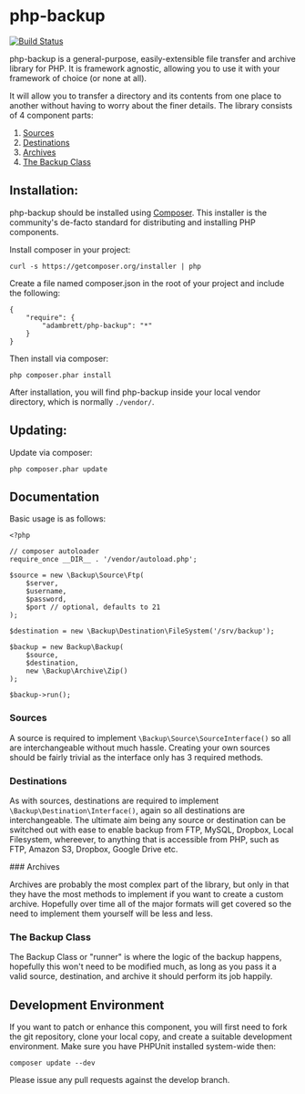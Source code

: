 php-backup
==========

[![Build Status](https://travis-ci.org/adambrett/php-backup.png?branch=master)](https://travis-ci.org/adambrett/php-backup?branch=master)

php-backup is a general-purpose, easily-extensible file transfer and archive library for PHP.  It is framework agnostic, allowing you to use it with your framework of choice (or none at all).

It will allow you to transfer a directory and its contents from one place to another without having to worry about the finer details.  The library consists of 4 component parts:

1. [Sources](#sources)
2. [Destinations](#destinations)
3. [Archives](#archives)
4. [The Backup Class](#thebackupclass)

Installation:
-------------

php-backup should be installed using [Composer](http://getcomposer.org). This installer is the community's de-facto standard for distributing and installing PHP components.

Install composer in your project:

    curl -s https://getcomposer.org/installer | php

Create a file named composer.json in the root of your project and include the following:

    {
        "require": {
            "adambrett/php-backup": "*"
        }
    }

Then install via composer:

    php composer.phar install

After installation, you will find php-backup inside your local vendor directory, which is normally `./vendor/`.

Updating:
---------

Update via composer:

    php composer.phar update

Documentation
-------------

Basic usage is as follows:

    <?php

    // composer autoloader
    require_once __DIR__ . '/vendor/autoload.php';

    $source = new \Backup\Source\Ftp(
        $server,
        $username,
        $password,
        $port // optional, defaults to 21
    );

    $destination = new \Backup\Destination\FileSystem('/srv/backup');

    $backup = new Backup\Backup(
        $source,
        $destination,
        new \Backup\Archive\Zip()
    );

    $backup->run();

### Sources

A source is required to implement `\Backup\Source\SourceInterface()` so all are interchangeable without much hassle.  Creating your own sources should be fairly trivial as the interface only has 3 required methods.

### Destinations

As with sources, destinations are required to implement `\Backup\Destination\Interface()`, again so all destinations are interchangeable.  The ultimate aim being any source or destination can be switched out with ease to enable backup from FTP, MySQL, Dropbox, Local Filesystem, whereever, to anything that is accessible from PHP, such as FTP, Amazon S3, Dropbox, Google Drive etc.

### Archives

Archives are probably the most complex part of the library, but only in that they have the most methods to implement if you want to create a custom archive.  Hopefully over time all of the major formats will get covered so the need to implement them yourself will be less and less.

### The Backup Class

The Backup Class or "runner" is where the logic of the backup happens, hopefully this won't need to be modified much, as long as you pass it a valid source, destination, and archive it should perform its job happily.

Development Environment
-----------------------

If you want to patch or enhance this component, you will first need to fork the git repository, clone your local copy, and create a suitable development environment.  Make sure you have PHPUnit installed system-wide then:

    composer update --dev

Please issue any pull requests against the develop branch.
